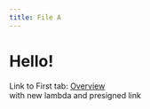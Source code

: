 ```yaml
---
title: File A
---
```


# Hello!

Link to First tab: [Overview](../overview)  
with new lambda and presigned link